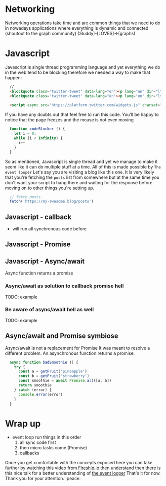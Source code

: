 # Networking 
Networking operations take time and are common things that we need to do in nowadays applications where everything is dynamic and connected (shoutout to the graph community) 
(:Buddy)-[LOVES]->(graphs)

# Javascript
Javascript is single thread programming language and yet everything we do in the web tend to be blocking therefore we needed a way to make that happen: 
```html
  // 
  <blockquote class="twitter-tweet" data-lang="en"><p lang="en" dir="ltr"><a href="https://twitter.com/hashtag/JS?src=hash&amp;ref_src=twsrc%5Etfw">#JS</a> is called a &quot;high-level single-threaded, garbage-collected, interpreted (or just-in-time compiled),  prototype-based, multi-paradigm, dynamic language with a non-blocking event loop&quot;<br><br>thanks to <a href="https://t.co/TP7crsSdPA">https://t.co/TP7crsSdPA</a></p>&mdash; Buddy Prime (@babacarcissedia) <a href="https://twitter.com/babacarcissedia/status/1146362361558786048?ref_src=twsrc%5Etfw">July 3, 2019</a></blockquote>
  <blockquote class="twitter-tweet" data-lang="en"><p lang="en" dir="ltr">For those who did not understand the event loop, here&#39;s an oversimplification:<a href="https://twitter.com/hashtag/Javascript?src=hash&amp;ref_src=twsrc%5Etfw">#Javascript</a> will run tasks in this order:<br>- synchonous code first<br>- Micro task queue (e.g Promise)<br>- async task callback task queue (e.g setTimeout)</p>&mdash; Buddy Prime (@babacarcissedia) <a href="https://twitter.com/babacarcissedia/status/1146362363102277633?ref_src=twsrc%5Etfw">July 3, 2019</a></blockquote>
  
  <script async src="https://platform.twitter.com/widgets.js" charset="utf-8"></script>
```

If you have any doubts out that feel free to run this code. You'll be happy to notice that the page freezes and the mouse is not even moving
```js
  function codeBlocker () {
    let i = 0;
    while (i < Infinity) {
      i++
    }
  }
```

So as mentioned, Javascript is single thread and yet we manage to make it seem like it can do multiple stuff at a time. All of this is made possible by `The event looper`
Let's say you are visiting a blog like this one. It is very likely that you're fetching the `posts` list from somewhere but at the same time you don't want your script to hang there and waiting for the response before moving on to other things you're setting up.
```js
  // fetch posts
  fetch('https://my-awesome.blog/posts')
```
## Javascript - callback
- will run all synchronous code before 

## Javascript - Promise

## Javascript - Async/await
Async function returns a promise
### Async/await as solution to callback promise hell
TODO: example
### Be aware of async/await hell as well
TODO: example

## Async/await and Promise symbiose
Async/await is not a replacement for Promise It was meant to resolve a different problem. An asynchronous function returns a promise.

```js
  async function badSmoothie () {
    try {
      const a = getFruit('pineapple')
      const b = getFruit('strawberry')
      const smoothie = await Promise.all([a, b])
      return smoothie
    } catch (error) {
      console.error(error)
    }
  }
```

# Wrap up
- event loop run things in this order
  1. all sync code first
  1. then micro tasks come (Promise)
  1. callbacks

Once you get comfortable with the concepts exposed here you can take further by watching this video from [Fireship.io](https://www.youtube.com/watch?v=vn3tm0quoqE) then understand then there is this nice talk for a better understanding of [the event looper](https://youtu.be/cCOL7MC4Pl0)
That's it for now. Thank you for your attention. :peace:
